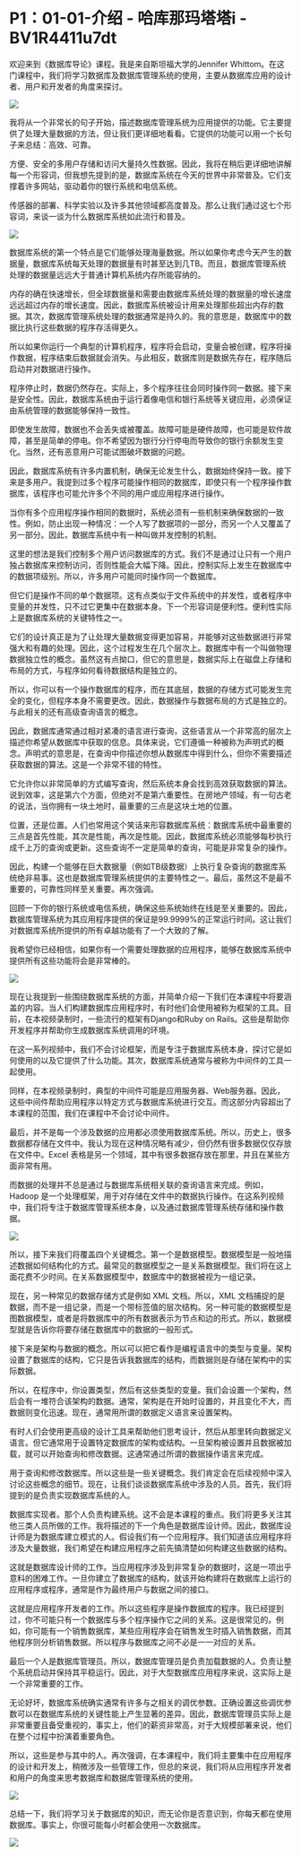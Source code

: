 # P1：01-01-介绍 - 哈库那玛塔塔i - BV1R4411u7dt

欢迎来到《数据库导论》课程。我是来自斯坦福大学的Jennifer Whittom。在这门课程中，我们将学习数据库及数据库管理系统的使用，主要从数据库应用的设计者、用户和开发者的角度来探讨。

![](img/44bec38263764604b922cf12df099770_1.png)

我将从一个非常长的句子开始，描述数据库管理系统为应用提供的功能。它主要提供了处理大量数据的方法，但让我们更详细地看看。它提供的功能可以用一个长句子来总结：高效、可靠。

方便、安全的多用户存储和访问大量持久性数据。因此，我将在稍后更详细地讲解每一个形容词，但我想先提到的是，数据库系统在今天的世界中非常普及。它们支撑着许多网站，驱动着你的银行系统和电信系统。

传感器的部署、科学实验以及许多其他领域都高度普及。那么让我们通过这七个形容词，来谈一谈为什么数据库系统如此流行和普及。

![](img/44bec38263764604b922cf12df099770_3.png)

数据库系统的第一个特点是它们能够处理海量数据。所以如果你考虑今天产生的数据量，数据库系统每天处理的数据量有时甚至达到几TB。而且，数据库管理系统处理的数据量远远大于普通计算机系统内存所能容纳的。

内存的确在快速增长，但全球数据量和需要由数据库系统处理的数据量的增长速度远远超过内存的增长速度。因此，数据库系统被设计用来处理那些超出内存的数据。其次，数据库管理系统处理的数据通常是持久的。我的意思是，数据库中的数据比执行这些数据的程序存活得更久。

所以如果你运行一个典型的计算机程序，程序将会启动，变量会被创建，程序将操作数据，程序结束后数据就会消失。与此相反，数据库则是数据先存在，程序随后启动并对数据进行操作。

程序停止时，数据仍然存在。实际上，多个程序往往会同时操作同一数据。接下来是安全性。因此，数据库系统由于运行着像电信和银行系统等关键应用，必须保证由系统管理的数据能够保持一致性。

即使发生故障，数据也不会丢失或被覆盖。故障可能是硬件故障，也可能是软件故障，甚至是简单的停电。你不希望因为银行分行停电而导致你的银行余额发生变化。当然，还有恶意用户可能试图破坏数据的问题。

因此，数据库系统有许多内置机制，确保无论发生什么，数据始终保持一致。接下来是多用户。我提到过多个程序可能操作相同的数据库，即使只有一个程序操作数据库，该程序也可能允许多个不同的用户或应用程序进行操作。

当你有多个应用程序操作相同的数据时，系统必须有一些机制来确保数据的一致性。例如，防止出现一种情况：一个人写了数据项的一部分，而另一个人又覆盖了另一部分。因此，数据库系统中有一种叫做并发控制的机制。

这里的想法是我们控制多个用户访问数据库的方式。我们不是通过让只有一个用户独占数据库来控制访问，否则性能会大幅下降。因此，控制实际上发生在数据库中的数据项级别。所以，许多用户可能同时操作同一个数据库。

但它们是操作不同的单个数据项。这有点类似于文件系统中的并发性，或者程序中变量的并发性，只不过它更集中在数据本身。下一个形容词是便利性。便利性实际上是数据库系统的关键特性之一。

它们的设计真正是为了让处理大量数据变得更加容易，并能够对这些数据进行非常强大和有趣的处理。因此，这个过程发生在几个层次上。数据库中有一个叫做物理数据独立性的概念。虽然这有点拗口，但它的意思是，数据实际上在磁盘上存储和布局的方式，与程序如何看待数据结构是独立的。

所以，你可以有一个操作数据库的程序，而在其底层，数据的存储方式可能发生完全的变化，但程序本身不需要更改。因此，数据操作与数据布局的方式是独立的。与此相关的还有高级查询语言的概念。

因此，数据库通常通过相对紧凑的语言进行查询，这些语言从一个非常高的层次上描述你希望从数据库中获取的信息。具体来说，它们遵循一种被称为声明式的概念。声明式的意思是，在查询中你描述你想从数据库中得到什么，但你不需要描述获取数据的算法。这是一个非常不错的特性。

它允许你以非常简单的方式编写查询，然后系统本身会找到高效获取数据的算法。说到效率，这是第六个方面，但绝对不是第六重要性。在房地产领域，有一句古老的说法，当你拥有一块土地时，最重要的三点是这块土地的位置。

位置，还是位置。人们也常用这个笑话来形容数据库系统：数据库系统中最重要的三点是首先性能，其次是性能，再次是性能。因此，数据库系统必须能够每秒执行成千上万的查询或更新。这些查询不一定是简单的查询，可能是非常复杂的操作。

因此，构建一个能够在巨大数据量（例如TB级数据）上执行复杂查询的数据库系统绝非易事。这也是数据库管理系统提供的主要特性之一。最后，虽然这不是最不重要的，可靠性同样至关重要。再次强调。

回顾一下你的银行系统或电信系统，确保这些系统始终在线是至关重要的。因此，数据库管理系统为其应用程序提供的保证是99.9999%的正常运行时间。这让我们对数据库系统所提供的所有卓越功能有了一个大致的了解。

我希望你已经相信，如果你有一个需要处理数据的应用程序，能够在数据库系统中提供所有这些功能将会是非常棒的。

![](img/44bec38263764604b922cf12df099770_5.png)

现在让我提到一些围绕数据库系统的方面，并简单介绍一下我们在本课程中将要涵盖的内容。当人们构建数据库应用程序时，有时他们会使用被称为框架的工具。目前，在本视频录制时，一些流行的框架有Django和Ruby on Rails。这些是帮助你开发程序并帮助你生成数据库系统调用的环境。

在这一系列视频中，我们不会讨论框架，而是专注于数据库系统本身，探讨它是如何使用的以及它提供了什么功能。其次，数据库系统通常与被称为中间件的工具一起使用。

同样，在本视频录制时，典型的中间件可能是应用服务器、Web服务器。因此，这些中间件帮助应用程序以特定方式与数据库系统进行交互。而这部分内容超出了本课程的范围，我们在课程中不会讨论中间件。

最后，并不是每一个涉及数据的应用都必须使用数据库系统。所以，历史上，很多数据都存储在文件中。我认为现在这种情况略有减少，但仍然有很多数据仅仅存放在文件中。Excel 表格是另一个领域，其中有很多数据存放在那里，并且在某些方面非常有用。

而数据的处理并不总是通过与数据库系统相关联的查询语言来完成。例如，Hadoop 是一个处理框架，用于对存储在文件中的数据执行操作。在这系列视频中，我们将专注于数据库管理系统本身，以及通过数据库管理系统存储和操作数据。

![](img/44bec38263764604b922cf12df099770_7.png)

所以，接下来我们将覆盖四个关键概念。第一个是数据模型。数据模型是一般地描述数据如何结构化的方式。最常见的数据模型之一是关系数据模型。我们将在这上面花费不少时间。在关系数据模型中，数据库中的数据被视为一组记录。

现在，另一种常见的数据存储方式是例如 XML 文档。所以，XML 文档捕捉的是数据，而不是一组记录，而是一个带标签值的层次结构。另一种可能的数据模型是图数据模型，或者是将数据库中的所有数据表示为节点和边的形式。所以，数据模型就是告诉你将要存储在数据库中的数据的一般形式。

接下来是架构与数据的概念。所以可以把它看作是编程语言中的类型与变量。架构设置了数据库的结构，它只是告诉我数据库的结构，而数据则是存储在架构中的实际数据。

所以，在程序中，你设置类型，然后有这些类型的变量。我们会设置一个架构，然后会有一堆符合该架构的数据。通常，架构是在开始时设置的，并且变化不大，而数据则变化迅速。现在，通常用所谓的数据定义语言来设置架构。

有时人们会使用更高级的设计工具来帮助他们思考设计，然后从那里转向数据定义语言。但它通常用于设置特定数据库的架构或结构。一旦架构被设置并且数据被加载，就可以开始查询和修改数据。这通常通过所谓的数据操作语言来完成。

用于查询和修改数据库。所以这些是一些关键概念。我们肯定会在后续视频中深入讨论这些概念的细节。现在，让我们谈谈数据库系统中涉及的人员。首先，我们将提到的是负责实现数据库系统的人。

数据库实现者。那个人负责构建系统。这不会是本课程的重点。我们将更多关注其他三类人员所做的工作。我将描述的下一个角色是数据库设计师。因此，数据库设计师是为数据库建立模式的人。假设我们有一个应用程序。我们知道该应用程序将涉及大量数据，我们希望在构建应用程序之前先搞清楚如何构建这些数据的结构。

这就是数据库设计师的工作。当应用程序涉及到非常复杂的数据时，这是一项出乎意料的困难工作。一旦你建立了数据库的结构，就该开始构建将在数据库上运行的应用程序或程序，通常是作为最终用户与数据之间的接口。

这就是应用程序开发者的工作。所以这些程序是操作数据库的程序。我已经提到过，你不可能只有一个数据库与多个程序操作它之间的关系。这是很常见的。例如，你可能有一个销售数据库，某些应用程序会在销售发生时插入销售数据，而其他程序则分析销售数据。所以程序与数据库之间不必是一一对应的关系。

最后一个人是数据库管理员。所以，数据库管理员是负责加载数据的人。负责让整个系统启动并保持其平稳运行。因此，对于大型数据库应用程序来说，这实际上是一个非常重要的工作。

无论好坏，数据库系统确实通常有许多与之相关的调优参数。正确设置这些调优参数可以在数据库系统的关键性能上产生显著的差异。因此，数据库管理员实际上是非常重要且备受重视的，事实上，他们的薪资非常高，对于大规模部署来说，他们在整个过程中扮演着重要角色。

所以，这些是参与其中的人。再次强调，在本课程中，我们将主要集中在应用程序的设计和开发上，稍微涉及一些管理工作，但总的来说，我们将从应用程序开发者和用户的角度来思考数据库和数据库管理系统的使用。

![](img/44bec38263764604b922cf12df099770_9.png)

总结一下，我们将学习关于数据库的知识，而无论你是否意识到，你每天都在使用数据库。事实上，你很可能每小时都会使用一次数据库。

![](img/44bec38263764604b922cf12df099770_11.png)
